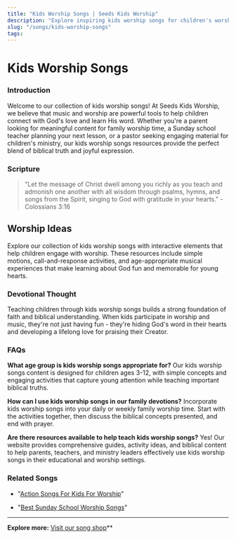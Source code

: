 ```yaml
---
title: "Kids Worship Songs | Seeds Kids Worship"
description: "Explore inspiring kids worship songs for children's worship and faith development. Biblical music resources for families and ministry."
slug: "/songs/kids-worship-songs"
tags:
---
```


# Kids Worship Songs

### Introduction

Welcome to our collection of kids worship songs! At Seeds Kids Worship, we believe that music and worship are powerful tools to help children connect with God's love and learn His word. Whether you're a parent looking for meaningful content for family worship time, a Sunday school teacher planning your next lesson, or a pastor seeking engaging material for children's ministry, our kids worship songs resources provide the perfect blend of biblical truth and joyful expression.

### Scripture

> "Let the message of Christ dwell among you richly as you teach and admonish one another with all wisdom through psalms, hymns, and songs from the Spirit, singing to God with gratitude in your hearts." - Colossians 3:16

## Worship Ideas

Explore our collection of kids worship songs with interactive elements that help children engage with worship. These resources include simple motions, call-and-response activities, and age-appropriate musical experiences that make learning about God fun and memorable for young hearts.

### Devotional Thought

Teaching children through kids worship songs builds a strong foundation of faith and biblical understanding. When kids participate in worship and music, they're not just having fun - they're hiding God's word in their hearts and developing a lifelong love for praising their Creator.

### FAQs

**What age group is kids worship songs appropriate for?**
Our kids worship songs content is designed for children ages 3-12, with simple concepts and engaging activities that capture young attention while teaching important biblical truths.

**How can I use kids worship songs in our family devotions?**
Incorporate kids worship songs into your daily or weekly family worship time. Start with the activities together, then discuss the biblical concepts presented, and end with prayer.

**Are there resources available to help teach kids worship songs?**
Yes! Our website provides comprehensive guides, activity ideas, and biblical content to help parents, teachers, and ministry leaders effectively use kids worship songs in their educational and worship settings.

### Related Songs

- "[Action Songs For Kids For Worship](/songs/action-songs-for-kids-for-worship/)"

- "[Best Sunday School Worship Songs](/songs/best-sunday-school-worship-songs/)"

---

**Explore more:** [Visit our song shop](https://seedskidsworship.com/shop)**

<!-- Schema Markup -->
<script type="application/ld+json">
{
  "@context": "https://schema.org",
  "@type": "MusicRecording",
  "name": "Kids Worship Songs",
  "byArtist": {
    "@type": "MusicGroup",
    "name": "Seeds Kids Worship"
  },
  "isFamilyFriendly": true,
  "url": "https://seedskidsworship.com/songs/kids-worship-songs/"
}
</script>